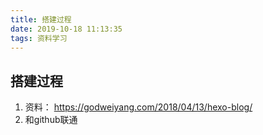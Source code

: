 ```yaml
---
title: 搭建过程
date: 2019-10-18 11:13:35
tags: 资料学习
---
```

## 搭建过程
1. 资料： https://godweiyang.com/2018/04/13/hexo-blog/
2. 和github联通
